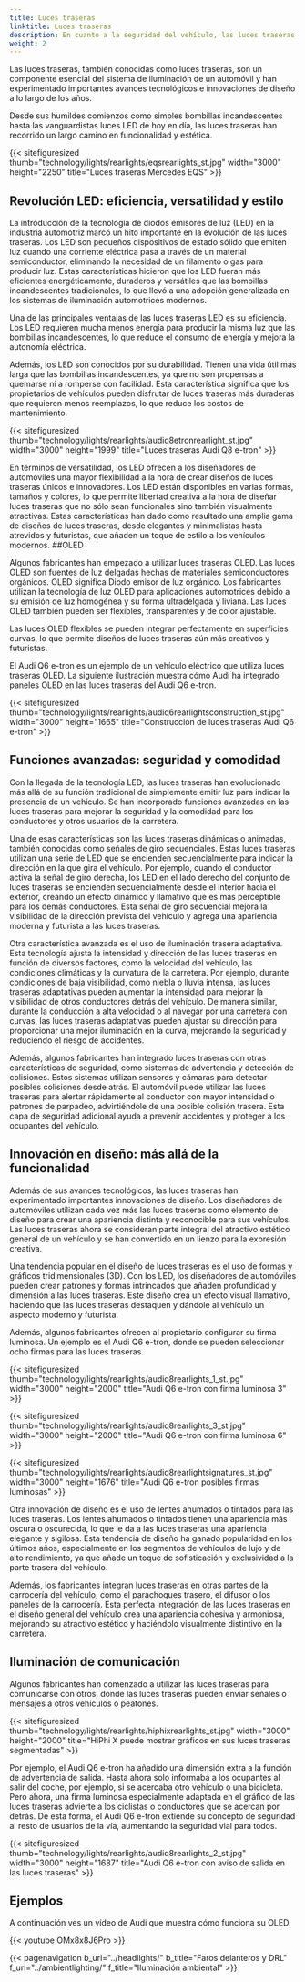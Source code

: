 ```yaml
---
title: Luces traseras
linktitle: Luces traseras
description: En cuanto a la seguridad del vehículo, las luces traseras son cruciales para garantizar que los conductores puedan verlos y que otros puedan verlos a ellos en la carretera. 
weight: 2
---
```

<!-- markdownlint-disable MD033 -->

Las luces traseras, también conocidas como luces traseras, son un componente esencial del sistema de iluminación de un automóvil y han experimentado importantes avances tecnológicos e innovaciones de diseño a lo largo de los años.

Desde sus humildes comienzos como simples bombillas incandescentes hasta las vanguardistas luces LED de hoy en día, las luces traseras han recorrido un largo camino en funcionalidad y estética.

{{< sitefiguresized thumb="technology/lights/rearlights/eqsrearlights_st.jpg" width="3000" height="2250" title="Luces traseras Mercedes EQS" >}}

## Revolución LED: eficiencia, versatilidad y estilo

La introducción de la tecnología de diodos emisores de luz (LED) en la industria automotriz marcó un hito importante en la evolución de las luces traseras. Los LED son pequeños dispositivos de estado sólido que emiten luz cuando una corriente eléctrica pasa a través de un material semiconductor, eliminando la necesidad de un filamento o gas para producir luz. Estas características hicieron que los LED fueran más eficientes energéticamente, duraderos y versátiles que las bombillas incandescentes tradicionales, lo que llevó a una adopción generalizada en los sistemas de iluminación automotrices modernos.

Una de las principales ventajas de las luces traseras LED es su eficiencia. Los LED requieren mucha menos energía para producir la misma luz que las bombillas incandescentes, lo que reduce el consumo de energía y mejora la autonomía eléctrica.

Además, los LED son conocidos por su durabilidad. Tienen una vida útil más larga que las bombillas incandescentes, ya que no son propensas a quemarse ni a romperse con facilidad. Esta característica significa que los propietarios de vehículos pueden disfrutar de luces traseras más duraderas que requieren menos reemplazos, lo que reduce los costos de mantenimiento.

{{< sitefiguresized thumb="technology/lights/rearlights/audiq8etronrearlight_st.jpg" width="3000" height="1999" title="Luces traseras Audi Q8 e-tron" >}}

En términos de versatilidad, los LED ofrecen a los diseñadores de automóviles una mayor flexibilidad a la hora de crear diseños de luces traseras únicos e innovadores. Los LED están disponibles en varias formas, tamaños y colores, lo que permite libertad creativa a la hora de diseñar luces traseras que no sólo sean funcionales sino también visualmente atractivas. Estas características han dado como resultado una amplia gama de diseños de luces traseras, desde elegantes y minimalistas hasta atrevidos y futuristas, que añaden un toque de estilo a los vehículos modernos.
##OLED

Algunos fabricantes han empezado a utilizar luces traseras OLED. Las luces OLED son fuentes de luz delgadas hechas de materiales semiconductores orgánicos. OLED significa Diodo emisor de luz orgánico. Los fabricantes utilizan la tecnología de luz OLED para aplicaciones automotrices debido a su emisión de luz homogénea y su forma ultradelgada y liviana. Las luces OLED también pueden ser flexibles, transparentes y de color ajustable.

Las luces OLED flexibles se pueden integrar perfectamente en superficies curvas, lo que permite diseños de luces traseras aún más creativos y futuristas.

El Audi Q6 e-tron es un ejemplo de un vehículo eléctrico que utiliza luces traseras OLED.
La siguiente ilustración muestra cómo Audi ha integrado paneles OLED en las luces traseras del Audi Q6 e-tron.

{{< sitefiguresized thumb="technology/lights/rearlights/audiq6rearlightsconstruction_st.jpg" width="3000" height="1665" title="Construcción de luces traseras Audi Q6 e-tron" >}}

## Funciones avanzadas: seguridad y comodidad

Con la llegada de la tecnología LED, las luces traseras han evolucionado más allá de su función tradicional de simplemente emitir luz para indicar la presencia de un vehículo. Se han incorporado funciones avanzadas en las luces traseras para mejorar la seguridad y la comodidad para los conductores y otros usuarios de la carretera.

Una de esas características son las luces traseras dinámicas o animadas, también conocidas como señales de giro secuenciales. Estas luces traseras utilizan una serie de LED que se encienden secuencialmente para indicar la dirección en la que gira el vehículo. Por ejemplo, cuando el conductor activa la señal de giro derecha, los LED en el lado derecho del conjunto de luces traseras se encienden secuencialmente desde el interior hacia el exterior, creando un efecto dinámico y llamativo que es más perceptible para los demás conductores. Esta señal de giro secuencial mejora la visibilidad de la dirección prevista del vehículo y agrega una apariencia moderna y futurista a las luces traseras.

Otra característica avanzada es el uso de iluminación trasera adaptativa. Esta tecnología ajusta la intensidad y dirección de las luces traseras en función de diversos factores, como la velocidad del vehículo, las condiciones climáticas y la curvatura de la carretera. Por ejemplo, durante condiciones de baja visibilidad, como niebla o lluvia intensa, las luces traseras adaptativas pueden aumentar la intensidad para mejorar la visibilidad de otros conductores detrás del vehículo. De manera similar, durante la conducción a alta velocidad o al navegar por una carretera con curvas, las luces traseras adaptativas pueden ajustar su dirección para proporcionar una mejor iluminación en la curva, mejorando la seguridad y reduciendo el riesgo de accidentes.

Además, algunos fabricantes han integrado luces traseras con otras características de seguridad, como sistemas de advertencia y detección de colisiones. Estos sistemas utilizan sensores y cámaras para detectar posibles colisiones desde atrás. El automóvil puede utilizar las luces traseras para alertar rápidamente al conductor con mayor intensidad o patrones de parpadeo, advirtiéndole de una posible colisión trasera. Esta capa de seguridad adicional ayuda a prevenir accidentes y proteger a los ocupantes del vehículo.

## Innovación en diseño: más allá de la funcionalidad

Además de sus avances tecnológicos, las luces traseras han experimentado importantes innovaciones de diseño. Los diseñadores de automóviles utilizan cada vez más las luces traseras como elemento de diseño para crear una apariencia distinta y reconocible para sus vehículos. Las luces traseras ahora se consideran parte integral del atractivo estético general de un vehículo y se han convertido en un lienzo para la expresión creativa.

Una tendencia popular en el diseño de luces traseras es el uso de formas y gráficos tridimensionales (3D). Con los LED, los diseñadores de automóviles pueden crear patrones y formas intrincados que añaden profundidad y dimensión a las luces traseras. Este diseño crea un efecto visual llamativo, haciendo que las luces traseras destaquen y dándole al vehículo un aspecto moderno y futurista.

Además, algunos fabricantes ofrecen al propietario configurar su firma luminosa. Un ejemplo es el Audi Q6 e-tron, donde se pueden seleccionar ocho firmas para las luces traseras.

{{< sitefiguresized thumb="technology/lights/rearlights/audiq8rearlights_1_st.jpg" width="3000" height="2000" title="Audi Q6 e-tron con firma luminosa 3" >}}

{{< sitefiguresized thumb="technology/lights/rearlights/audiq8rearlights_3_st.jpg" width="3000" height="2000" title="Audi Q6 e-tron con firma luminosa 6" >}}

{{< sitefiguresized thumb="technology/lights/rearlights/audiq8rearlightsignatures_st.jpg" width="3000" height="1676" title="Audi Q6 e-tron posibles firmas luminosas" >}}

Otra innovación de diseño es el uso de lentes ahumados o tintados para las luces traseras. Los lentes ahumados o tintados tienen una apariencia más oscura o oscurecida, lo que le da a las luces traseras una apariencia elegante y sigilosa. Esta tendencia de diseño ha ganado popularidad en los últimos años, especialmente en los segmentos de vehículos de lujo y de alto rendimiento, ya que añade un toque de sofisticación y exclusividad a la parte trasera del vehículo.

Además, los fabricantes integran luces traseras en otras partes de la carrocería del vehículo, como el parachoques trasero, el difusor o los paneles de la carrocería. Esta perfecta integración de las luces traseras en el diseño general del vehículo crea una apariencia cohesiva y armoniosa, mejorando su atractivo estético y haciéndolo visualmente distintivo en la carretera.

## Iluminación de comunicación

Algunos fabricantes han comenzado a utilizar las luces traseras para comunicarse con otros, donde las luces traseras pueden enviar señales o mensajes a otros vehículos o peatones.

{{< sitefiguresized thumb="technology/lights/rearlights/hiphixrearlights_st.jpg" width="3000" height="2000" title="HiPhi X puede mostrar gráficos en sus luces traseras segmentadas" >}}

Por ejemplo, el Audi Q6 e-tron ha añadido una dimensión extra a la función de advertencia de salida. Hasta ahora solo informaba a los ocupantes al salir del coche, por ejemplo, si se acercaba otro vehículo o una bicicleta. Pero ahora, una firma luminosa especialmente adaptada en el gráfico de las luces traseras advierte a los ciclistas o conductores que se acercan por detrás. De esta forma, el Audi Q6 e-tron extiende su concepto de seguridad al resto de usuarios de la vía, aumentando la seguridad vial para todos.

{{< sitefiguresized thumb="technology/lights/rearlights/audiq8rearlights_2_st.jpg" width="3000" height="1687" title="Audi Q6 e-tron con aviso de salida en las luces traseras" >}}

## Ejemplos

A continuación ves un vídeo de Audi que muestra cómo funciona su OLED.


{{< youtube OMx8x8J6Pro >}}


{{< pagenavigation b_url="../headlights/" b_title="Faros delanteros y DRL" f_url="../ambientlighting/" f_title="Iluminación ambiental" >}}
